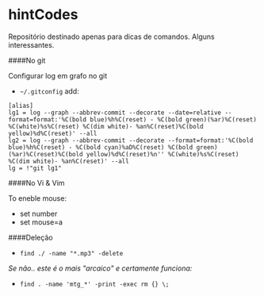 hintCodes
=========


Repositório destinado apenas para dicas de comandos. Alguns interessantes.



####No git

Configurar log em grafo no git
* `~/.gitconfig` add:

```
[alias]
lg1 = log --graph --abbrev-commit --decorate --date=relative --format=format:'%C(bold blue)%h%C(reset) - %C(bold green)(%ar)%C(reset) %C(white)%s%C(reset) %C(dim white)- %an%C(reset)%C(bold yellow)%d%C(reset)' --all
lg2 = log --graph --abbrev-commit --decorate --format=format:'%C(bold blue)%h%C(reset) - %C(bold cyan)%aD%C(reset) %C(bold green)(%ar)%C(reset)%C(bold yellow)%d%C(reset)%n'' %C(white)%s%C(reset) %C(dim white)- %an%C(reset)' --all
lg = !"git lg1"
```

####No Vi & Vim

To eneble mouse:
* set number
* set mouse=a

####Deleção

* `find ./ -name "*.mp3" -delete`

*Se não.. este é o mais "arcaico" e certamente funciona:*

* `find . -name 'mtg_*' -print -exec rm {} \;`
